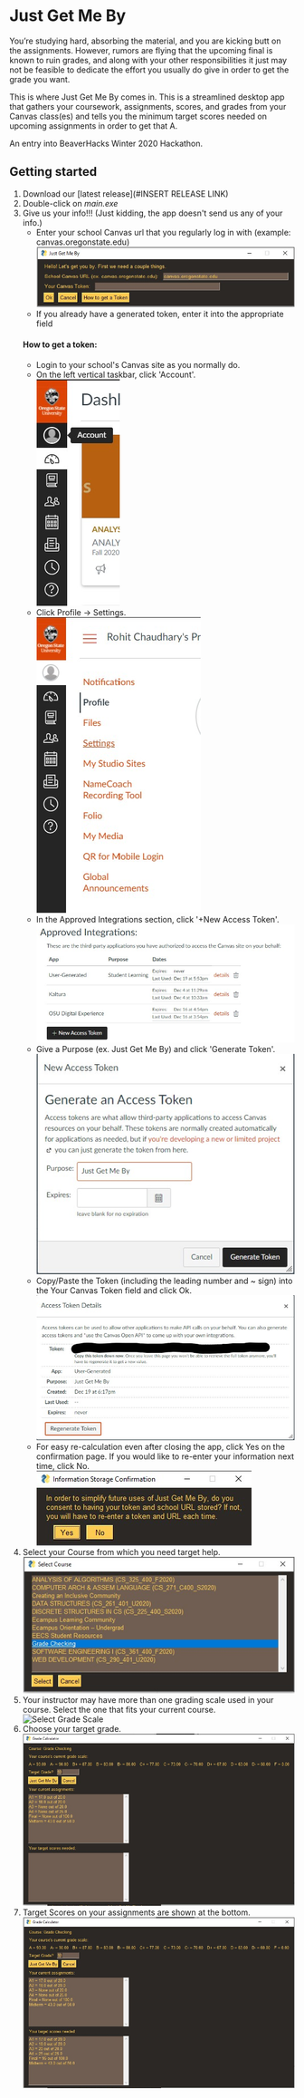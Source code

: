 # Just Get Me By
You’re studying hard, absorbing the material, and you are kicking butt on the assignments. However, rumors are flying that the upcoming final is known to ruin grades, and along with your other responsibilities it just may not be feasible to dedicate the effort you usually do give in order to get the grade you want.

This is where Just Get Me By comes in. This is a streamlined desktop app that gathers your coursework, assignments, scores, and grades from your Canvas class(es) and tells you the minimum target scores needed on upcoming assignments in order to get that A.

An entry into BeaverHacks Winter 2020 Hackathon.

## Getting started
1. Download our [latest release](#INSERT RELEASE LINK)
2. Double-click on *main.exe*
3. Give us your info!!! (Just kidding, the app doesn't send us any of your info.)
    - Enter your school Canvas url that you regularly log in with (example: canvas.oregonstate.edu)<br>
    ![Enter School Canvas URL](./docs/img/input_url.jpg)
    - If you already have a generated token, enter it into the appropriate field
    #### How to get a token:
    - Login to your school's Canvas site as you normally do.
    - On the left vertical taskbar, click 'Account'.<br>
    ![Click on Account](./docs/img/account.jpg)
    - Click Profile -> Settings.<br>
    ![Click on Settings](./docs/img/profile_settings.jpg)
    - In the Approved Integrations section, click '+New Access Token'.<br>
    ![Click '+New Access Token](./docs/img/approved_integrations.jpg)
    - Give a Purpose (ex. Just Get Me By) and click 'Generate Token'.<br>
    ![Click 'Generate Token'](./docs/img/generate_token.jpg)
    - Copy/Paste the Token (including the leading number and ~ sign) into the Your Canvas Token field and click Ok.<br>
    ![Input the Token](./docs/img/get_token.jpg)
    - For easy re-calculation even after closing the app, click Yes on the confirmation page. If you would like to re-enter your information next time, click No.<br>
    ![Confirm Storage](./docs/img/confirm_storage.jpg)
4. Select your Course from which you need target help.<br>
![Select Course](./docs/img/select_course.jpg)
5. Your instructor may have more than one grading scale used in your course. Select the one that fits your current course.
![Select Grade Scale](./docs/img/grade_scheme.jpg)
6. Choose your target grade.<br>
![Input Target Grade](./docs/img/input_target.jpg)
7. Target Scores on your assignments are shown at the bottom.<br>
![Results](./docs/img/results.jpg)
